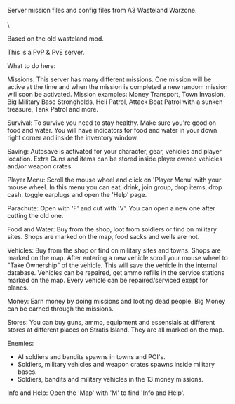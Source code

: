 Server mission files and config files from A3 Wasteland Warzone. 
\
\
\

Based on the old wasteland mod. 

This is a PvP & PvE server. 

What to do here: 

Missions:
This server has many different missions. One mission will be active at the time and when the mission is completed a new random mission will soon be activated.
Mission examples: Money Transport, Town Invasion, Big Military Base Strongholds, Heli Patrol, Attack Boat Patrol with a sunken treasure, Tank Patrol and more.

Survival: 
To survive you need to stay healthy. Make sure you're good on food and water. 
You will have indicators for food and water in your down right corner and inside the inventory window.

Saving: 
Autosave is activated for your character, gear, vehicles and player location. Extra Guns and items can be stored inside player owned vehicles and/or weapon crates.

Player Menu:
Scroll the mouse wheel and click on 'Player Menu' with your mouse wheel. In this menu you can eat, drink, join group, drop items, drop cash, toggle earplugs and open the 'Help' page.

Parachute: 
Open with 'F' and cut with 'V'. 
You can open a new one after cutting the old one.

Food and Water: 
Buy from the shop, loot from soldiers or find on military sites. 
Shops are marked on the map, food sacks and wells are not.

Vehicles: 
Buy from the shop or find on military sites and towns. Shops are marked on the map.
After entering a new vehicle scroll your mouse wheel to "Take Ownership" of the vehicle. This will save the vehicle in the internal database.
Vehicles can be repaired, get ammo refills in the service stations marked on the map. Every vehicle can be repaired/serviced exept for planes.

Money: 
Earn money by doing missions and looting dead people.
Big Money can be earned through the missions.

Stores: 
You can buy guns, ammo, equipment and essensials at different stores at different places on Stratis Island. 
They are all marked on the map.

Enemies: 
- AI soldiers and bandits spawns in towns and POI's. 
- Soldiers, military vehicles and weapon crates spawns inside military bases.
- Soldiers, bandits and military vehicles in the 13 money missions.

Info and Help: 
Open the 'Map' with 'M' to find 'Info and Help'.
